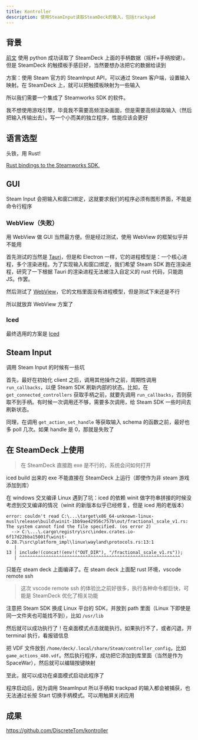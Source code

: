 ```yaml
---
title: Kontroller
description: 使用SteamInput读取SteamDeck的输入，包括trackpad
---
```


## 背景

[前文](https://discretetom.github.io/posts/steam-deck-as-bluetooth-joystick/) 使用 python 成功读取了 SteamDeck 上面的手柄数据（摇杆+手柄按键）。但是 SteamDeck 的触摸板手感巨好，当然要想办法把它的数据给读到

方案：使用 Steam 官方的 SteamInput API，可以通过 Steam 客户端，设置输入映射。在 SteamDeck 上，就可以把触摸板映射为一些输入

所以我们需要一个集成了 Steamworks SDK 的软件。

我不想使用游戏引擎，毕竟我不需要高频渲染画面，但是需要高频读取输入（然后把输入传输出去）。写一个小而美的独立程序，性能应该会更好

## 语言选型

头铁，用 Rust!

[Rust bindings to the Steamworks SDK.](https://github.com/Noxime/steamworks-rs)

## GUI

Steam Input 会把输入和窗口绑定，这就要求我们的程序必须有图形界面，不能是命令行程序

### WebView（失败）

用 WebView 做 GUI 当然最方便。但是经过测试，使用 WebView 的框架似乎并不能用

首先测试的当然是 [Tauri](https://tauri.app/)，但是和 Electron 一样，它的进程模型是：一个核心进程，多个渲染进程。为了实现输入和窗口绑定，我们希望 Steam SDK 跑在渲染进程，研究了一下根据 Tauri 的渲染进程无法被注入自定义的 rust 代码，只能跑 JS。作罢。

然后测试了 [WebView](https://github.com/Boscop/web-view)，它的文档里面没有进程模型，但是测试下来还是不行

所以就放弃 WebView 方案了

### Iced

最终选用的方案是 [Iced](https://github.com/iced-rs/iced)

## Steam Input

调用 Steam Input 的时候有一些坑

首先，最好在初始化 client 之后，调用其他操作之前，周期性调用 `run_callbacks`，以便 Steam SDK 刷新内部的状态。比如，在 `get_connected_controllers` 获取手柄之前，就要先调用 `run_callbacks`，否则获取不到手柄。有时候一次调用还不够，需要多次调用，给 Steam SDK 一些时间去刷新状态。

同理，在调用 `get_action_set_handle` 等获取输入 schema 的函数之前，最好也多 poll 几次。如果 handle 是 0，那就是失败了

## 在 SteamDeck 上使用

> 在 SteamDeck 直接跑 exe 是不行的，系统会问如何打开

iced build 出来的 exe 不能直接在 SteamDeck 上运行（即使作为非 steam 游戏添加到库）

在 windows 交叉编译 Linux 遇到了坑：iced 的依赖 winit 做字符串拼接的时候没考虑到交叉编译的情况（winit 的新版本似乎已经修复，但是 iced 用的老版本）

```
error: couldn't read C:\...\target\x86_64-unknown-linux-musl\release\build\winit-1bb9ae42956c757b\out/fractional_scale_v1.rs: The system cannot find the file specified. (os error 2)
  --> C:\...\.cargo\registry\src\index.crates.io-6f17d22bba15001f\winit-0.28.7\src\platform_impl\linux\wayland\protocols.rs:13:1
   |
13 | include!(concat!(env!("OUT_DIR"), "/fractional_scale_v1.rs"));
   | ^^^^^^^^^^^^^^^^^^^^^^^^^^^^^^^^^^^^^^^^^^^^^^^^^^^^^^^^^^^^^
```

只能在 steam deck 上面编译了。在 steam deck 上面配 rust 环境，vscode remote ssh

> 这次 vscode remote ssh 的体验比之前好很多，执行各种命令都巨快，可能是 SteamDeck 优化了相关功能

注意把 Steam SDK 换成 Linux 平台的 SDK，并放到 path 里面（Linux 下即使是同一文件夹也可能找不到），比如 `/usr/lib`

然后就可以成功执行了！在桌面模式点击就能执行。如果执行不了，或者闪退，开 terminal 执行，看报错信息

把 VDF 文件放到 `/home/deck/.local/share/Steam/controller_config`，比如 `game_actions_480.vdf`。然后执行程序，成功把它添加到库里面（当然是作为 SpaceWar），然后就可以编辑按键映射

至此，就可以成功在桌面模式启动此程序了

程序启动后，因为调用 SteamInput 所以手柄和 trackpad 的输入都会被捕获，也无法通过长按 Start 切换手柄模式。可以用触屏关闭应用

## 成果

https://github.com/DiscreteTom/kontroller
